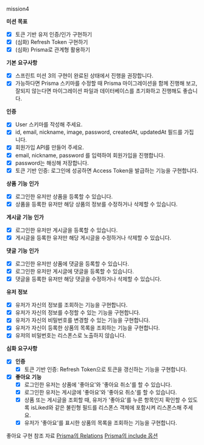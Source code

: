 mission4<br>

**미션** **목표**

- [x] 토큰 기반 유저 인증/인가 구현하기
- [x] (심화) Refresh Token 구현하기
- [x] (심화) Prisma로 관계형 활용하기

**기본** **요구사항**

- [x] 스프린트 미션 3의 구현이 완료된 상태에서 진행을 권장합니다.
- [x] 가능하다면 Prisma 스키마를 수정할 때 Prisma 마이그레이션을 함께 진행해 보고, 잘되지 않는다면 마이그레이션 파일과 데이터베이스를 초기화하고 진행해도 좋습니다.

**인증**

- [x] User 스키마를 작성해 주세요.
- [x] id, email, nickname, image, password, createdAt, updatedAt 필드를 가집니다.
- [x] 회원가입 API를 만들어 주세요.
- [x] email, nickname, password 를 입력하여 회원가입을 진행합니다.
- [x] password는 해싱해 저장합니다.
- [x] 토큰 기반 인증: 로그인에 성공하면 Access Token을 발급하는 기능을 구현합니다.

**상품** **기능** **인가**

- [x] 로그인한 유저만 상품을 등록할 수 있습니다.
- [x] 상품을 등록한 유저만 해당 상품의 정보를 수정하거나 삭제할 수 있습니다.

**게시글** **기능** **인가**

- [x] 로그인한 유저만 게시글을 등록할 수 있습니다.
- [x] 게시글을 등록한 유저만 해당 게시글을 수정하거나 삭제할 수 있습니다.

**댓글** **기능** **인가**

- [x] 로그인한 유저만 상품에 댓글을 등록할 수 있습니다.
- [x] 로그인한 유저만 게시글에 댓글을 등록할 수 있습니다.
- [x] 댓글을 등록한 유저만 해당 댓글을 수정하거나 삭제할 수 있습니다.

**유저** **정보**

- [x] 유저가 자신의 정보를 조회하는 기능을 구현합니다.
- [x] 유저가 자신의 정보를 수정할 수 있는 기능을 구현합니다.
- [x] 유저가 자신의 비밀번호를 변경할 수 있는 기능을 구현합니다.
- [x] 유저가 자신이 등록한 상품의 목록을 조회하는 기능을 구현합니다.
- [x] 유저의 비밀번호는 리스폰스로 노출하지 않습니다.

**심화** **요구사항**

- [x] **인증**
  - [x] 토큰 기반 인증: Refresh Token으로 토큰을 갱신하는 기능을 구현합니다.
- [x] **좋아요** **기능**
  - [x] 로그인한 유저는 상품에 '좋아요'와 '좋아요 취소'를 할 수 있습니다.
  - [x] 로그인한 유저는 게시글에 '좋아요'와 '좋아요 취소'를 할 수 있습니다.
  - [x] 상품 또는 게시글을 조회할 때, 유저가 '좋아요'를 누른 항목인지 확인할 수 있도록 isLiked와 같은 불린형 필드를 리스폰스 객체에 포함시켜 리스폰스해 주세요.
  - [x] 유저가 '좋아요'를 표시한 상품의 목록을 조회하는 기능을 구현합니다.

좋아요 구현 참조 자료
[Prisma의 Relations](https://www.prisma.io/docs/orm/prisma-schema/data-model/relations)
[Prisma의 include 옵션](https://www.prisma.io/docs/orm/prisma-client/queries/relation-queries#include-a-relation)
